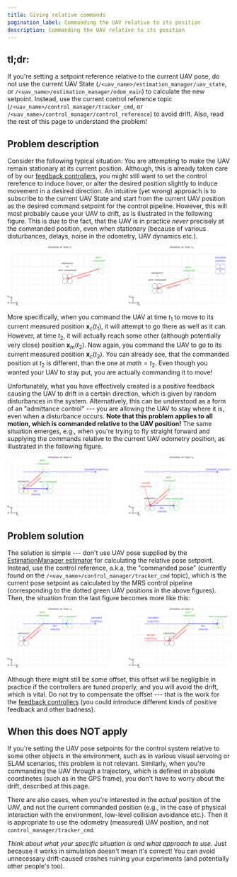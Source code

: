 ```yaml
---
title: Giving relative commands
pagination_label: Commanding the UAV relative to its position
description: Commanding the UAV relative to its position
---
```


## tl;dr:

If you're setting a setpoint reference relative to the current UAV pose, do not use the current UAV State (`/<uav_name>/estimation_manager/uav_state`, or `/<uav_name>/estimation_manager/odom_main`) to calculate the new setpoint.
Instead, use the current control reference topic (`/<uav_name>/control_manager/tracker_cmd`, or `/<uav_name>/control_manager/control_reference`) to avoid drift.
Also, read the rest of this page to understand the problem!

## Problem description

Consider the following typical situation: You are attempting to make the UAV remain stationary at its current position.
Although, this is already taken care of by our [feedback controllers](https://github.com/ctu-mrs/mrs_uav_controllers), you might still want to set the control rerefence to induce hover, or alter the desired position slightly to induce movement in a desired direction.
An intuitive (yet wrong) approach is to subscribe to the current UAV State and start from the current UAV position as the desired command setpoint for the control pipeline.
However, this will most probably cause your UAV to drift, as is illustrated in the following figure.
This is due to the fact, that the UAV is in practice *never* precisely at the commanded position, even when stationary (because of various disturbances, delays, noise in the odometry, UAV dynamics etc.).

![uav_stationary_drift](fig/relative_commands_drift1.svg)

More specifically, when you command the UAV at time $t_1$ to move to its current measured position $\mathbf{x}_c\left(t_1\right)%20=%20\mathbf{x}_m\left(t_1\right)$, it will attempt to go there as well as it can.
However, at time $t_2$, it will actually reach some other (although potentially very close) position $\mathbf{x}_m\left(t_2\right)%20\neq%20\mathbf{x}_c\left(t_1\right)$.
Now again, you command the UAV to go to its current measured position $\mathbf{x}_c\left(t_2\right)%20=%20\mathbf{x}_m\left(t_2\right)$.
You can already see, that the commanded position at $t_2$ is different, than the one at $math=t_2$.
Even though you wanted your UAV to stay put, you are actually commanding it to move!

Unfortunately, what you have effectively created is a positive feedback causing the UAV to drift in a certain direction, which is given by random disturbances in the system.
Alternatively, this can be understood as a form of an "admittance control" --- you are allowing the UAV to stay where it is, even when a disturbance occurs.
**Note that this problem applies to all motion, which is commanded relative to the UAV position!**
The same situation emerges, e.g., when you're trying to fly straight forward and supplying the commands relative to the current UAV odometry position, as illustrated in the following figure.

![uav_moving_drift](fig/relative_commands_drift2.svg)

## Problem solution

The solution is simple --- don't use UAV pose supplied by the [EstimationManager estimator](https://github.com/ctu-mrs/mrs_uav_managers/tree/master#EstimationManager) for calculating the relative pose setpoint.
Instead, use the control reference, a.k.a, the "commanded pose" (currently found on the `/<uav_name>/control_manager/tracker_cmd` topic), which is the current pose setpoint as calculated by the MRS control pipeline (corresponding to the dotted green UAV positions in the above figures).
Then, the situation from the last figure becomes more like this:

![uav_moving_nodrift](fig/relative_commands_nodrift.svg)

Although there might still be some offset, this offset will be negligible in practice if the controllers are tuned properly, and you will avoid the drift, which is vital.
Do not try to compensate the offset --- that is the work for the [feedback controllers](https://github.com/ctu-mrs/mrs_uav_controllers) (you could introduce different kinds of positive feedback and other badness).

## When this does NOT apply

If you're setting the UAV pose setpoints for the control system relative to some other objects in the environment, such as in various visual servoing or SLAM scenarios, this problem is not relevant.
Similarly, when you're commanding the UAV through a trajectory, which is defined in absolute coordinetes (such as in the GPS frame), you don't have to worry about the drift, described at this page.

There are also cases, when you're interested in the *actual* position of the UAV, and not the current commanded position (e.g., in the case of physical interaction with the environment, low-level collision avoidance etc.).
Then it is appropriate to use the odometry (measured) UAV position, and not `control_manager/tracker_cmd`.

*Think about what your specific situation is and what approach to use.*
Just because it works in simulation doesn't mean it's correct!
You can avoid unnecessary drift-caused crashes ruining your experiments (and potentially other people's too).
